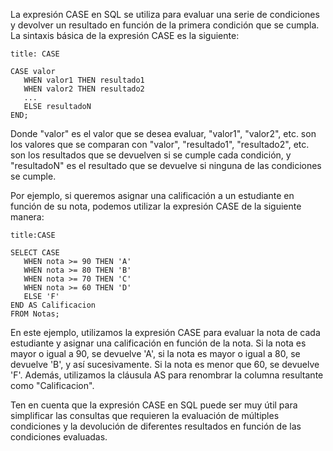 La expresión CASE en SQL se utiliza para evaluar una serie de condiciones y devolver un resultado en función de la primera condición que se cumpla. La sintaxis básica de la expresión CASE es la siguiente:

```ad-important
title: CASE
```
```
CASE valor
   WHEN valor1 THEN resultado1
   WHEN valor2 THEN resultado2
   ...
   ELSE resultadoN
END;
```

Donde "valor" es el valor que se desea evaluar, "valor1", "valor2", etc. son los valores que se comparan con "valor", "resultado1", "resultado2", etc. son los resultados que se devuelven si se cumple cada condición, y "resultadoN" es el resultado que se devuelve si ninguna de las condiciones se cumple.

Por ejemplo, si queremos asignar una calificación a un estudiante en función de su nota, podemos utilizar la expresión CASE de la siguiente manera:

```ad-important
title:CASE
```
```
SELECT CASE 
   WHEN nota >= 90 THEN 'A'
   WHEN nota >= 80 THEN 'B'
   WHEN nota >= 70 THEN 'C'
   WHEN nota >= 60 THEN 'D'
   ELSE 'F'
END AS Calificacion
FROM Notas;
```

En este ejemplo, utilizamos la expresión CASE para evaluar la nota de cada estudiante y asignar una calificación en función de la nota. Si la nota es mayor o igual a 90, se devuelve 'A', si la nota es mayor o igual a 80, se devuelve 'B', y así sucesivamente. Si la nota es menor que 60, se devuelve 'F'. Además, utilizamos la cláusula AS para renombrar la columna resultante como "Calificacion".

Ten en cuenta que la expresión CASE en SQL puede ser muy útil para simplificar las consultas que requieren la evaluación de múltiples condiciones y la devolución de diferentes resultados en función de las condiciones evaluadas.